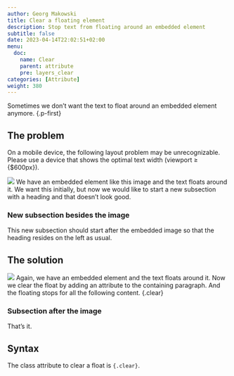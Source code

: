 ```yaml
---
author: Georg Makowski
title: Clear a floating element
description: Stop text from floating around an embedded element
subtitle: false
date: 2023-04-14T22:02:51+02:00 
menu:
  doc:
    name: Clear
    parent: attribute
    pre: layers_clear
categories: [Attribute]
weight: 380
---
```


Sometimes we don’t want the text to float around an embedded element anymore.
{.p-first}
<!--more-->

## The problem

On a mobile device, the following layout problem may be unrecognizable. Please use a device that shows the optimal text width (viewport &ge; {$600px}).

![](splash?size=small) We have an embedded element like this image and the text floats around it. We want this initially, but now we would like to start a new subsection with a heading and that doesn’t look good.

### New subsection besides the image

This new subsection should start after the embedded image so that the heading resides on the left as usual.

## The solution

![](bigsplash?size=small) Again, we have an embedded element and the text floats around it. Now we clear the float by adding an attribute to the containing paragraph. And the floating stops for all the following content.
{.clear}

### Subsection after the image

That’s it.

## Syntax

The class attribute to clear a float is `{.clear}`.
